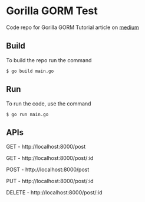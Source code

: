 # Gorilla GORM Test

Code repo for Gorilla GORM Tutorial article on [medium](https://medium.com/@yashaswi_nayak/go-with-orm-into-the-g-orm-hole-450025ea0fd8)

## Build

To build the repo run the command

    $ go build main.go

## Run

To run the code, use the command

    $ go run main.go

## APIs

GET    - http://localhost:8000/post

GET    - http://localhost:8000/post/:id

POST   - http://localhost:8000/post

PUT    - http://localhost:8000/post/:id

DELETE - http://localhost:8000/post/:id

